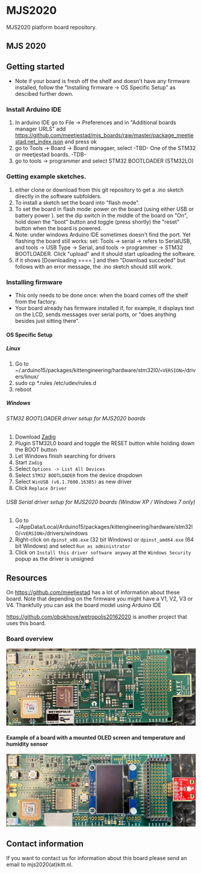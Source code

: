 # MJS2020
MJS2020 platform board repository.

## MJS 2020 ##

## Getting started ##
* Note if your board is fresh off the shelf and doesn't have any firmware installed, follow the "Installing firmware -> OS Specific Setup" as descibed further down.

### Install Arduino IDE ###
 1. In arduino IDE go to File -> Preferences and in "Additional boards manager URLS" add https://github.com/meetjestad/mjs_boards/raw/master/package_meetjestad.net_index.json and press ok
 2. go to Tools -> Board -> Board managaer, select -TBD- One of the STM32 or meetjestad boards. -TDB-
 3. go to tools -> programmer and select STM32 BOOTLOADER (STM32LO)

### Getting example sketches. ###
 1. either clone or download from this git repository to get a .ino sketch directly in the software subfolders.
 2. To install a sketch set the board into "flash mode". 
 3. To set the board in flash mode: power on the board (using either USB or battery power ). set the dip switch in the middle of the board on "On", hold down the "boot" button and toggle (press shortly) the "reset" button when the board is powered.
 4. Note: under windows Arduino IDE sometimes doesn't find the port. Yet flashing the board still works:  set:  Tools -> serial -> refers to SerialUSB, and tools -> USB Type -> Serial, and tools -> programmer -> STM32 BOOTLOADER. Click "upload" and it should start uploading the software.
 5. if it shows [Downloading ==== ] and then "Download succeded" but follows with an error message, the .ino sketch should still work.

### Installing firmware ###
* This only needs to be done once: when the board comes off the shelf from the factory.
* Your board already has firmware installed if, for example, it displays text on the LCD, sends messages over serial ports, or "does anything besides just sitting there".

#### OS Specific Setup

##### Linux

 1. Go to ~/.arduino15/packages/kittengineering/hardware/stm32l0/```<VERSION>```/drivers/linux/
 2. sudo cp *.rules /etc/udev/rules.d
 3. reboot

#####  Windows

###### STM32 BOOTLOADER driver setup for MJS2020 boards

 1. Download [Zadig](http://zadig.akeo.ie)
 2. Plugin STM32L0 board and toggle the RESET button while holding down the BOOT button
 3. Let Windows finish searching for drivers
 4. Start ```Zadig```
 5. Select ```Options -> List All Devices```
 6. Select ```STM32 BOOTLOADER``` from the device dropdown
 7. Select ```WinUSB (v6.1.7600.16385)``` as new driver
 8. Click ```Replace Driver```

###### USB Serial driver setup for MJS2020 boards (Window XP / Windows 7 only)

 1. Go to ~/AppData/Local/Arduino15/packages/kittengineering/hardware/stm32l0/```<VERSION>```/drivers/windows
 2. Right-click on ```dpinst_x86.exe``` (32 bit Windows) or ```dpinst_amd64.exe``` (64 bit Windows) and select ```Run as administrator```
 3. Click on ```Install this driver software anyway``` at the ```Windows Security``` popup as the driver is unsigned


## Resources ##

On https://github.com/meetjestad has a lot of information about these board. Note that depending on the firmware you might have a V1, V2, V3 or V4. Thankfully you can ask the board model using Arduino IDE

https://github.com/obokhove/wetropolis20162020 is another project that uses this board.

### Board overview ###
![alt text](https://github.com/kittengineering/MJS2020/blob/main/MJS2020.jpg?raw=true)

#### Example of a board with a mounted OLED screen and temperature and humidity sensor ###

![alt text](https://github.com/kittengineering/MJS2020/blob/main/MJS2020_WithAirSensorAndOLED.jpg?raw=true)


## Contact information ##
If you want to contact us for information about this board please send an email to mjs2020(at)kitt.nl.
